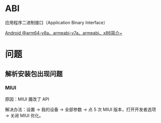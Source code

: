 # ABI

应用程序二进制接口（Application Binary Interface）

[Android 中arm64-v8a、armeabi-v7a、armeabi、x86简介~](https://blog.csdn.net/u012400885/article/details/52923765)

# 问题

## 解析安装包出现问题

### MIUI

原因：MIUI 魔改了 API

解决办法：设置 → 我的设备 → 全部参数 → 点 5 次 MIUI 版本，打开开发者选项 → 关闭 MIUI 优化。